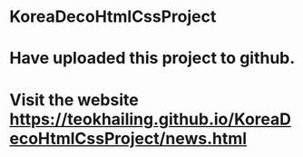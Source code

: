 # KoreaDecoHtmlCssProject
# Have uploaded this project to github.
# Visit the website https://teokhailing.github.io/KoreaDecoHtmlCssProject/news.html
